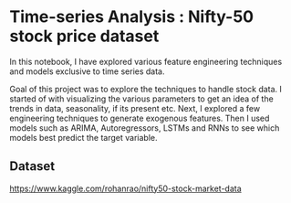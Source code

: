 # Time-series Analysis : Nifty-50 stock price dataset

 In this notebook, I have explored various feature engineering techniques and models exclusive to time series data.

 Goal of this project was to explore the techniques to handle stock data. I started of with visualizing the various parameters to get an idea of the trends in data, seasonality, if its present etc. Next, I explored a few engineering techniques to generate exogenous features. Then I used models such as ARIMA, Autoregressors, LSTMs and RNNs to see which models best predict the target variable.


 ## Dataset
 https://www.kaggle.com/rohanrao/nifty50-stock-market-data


